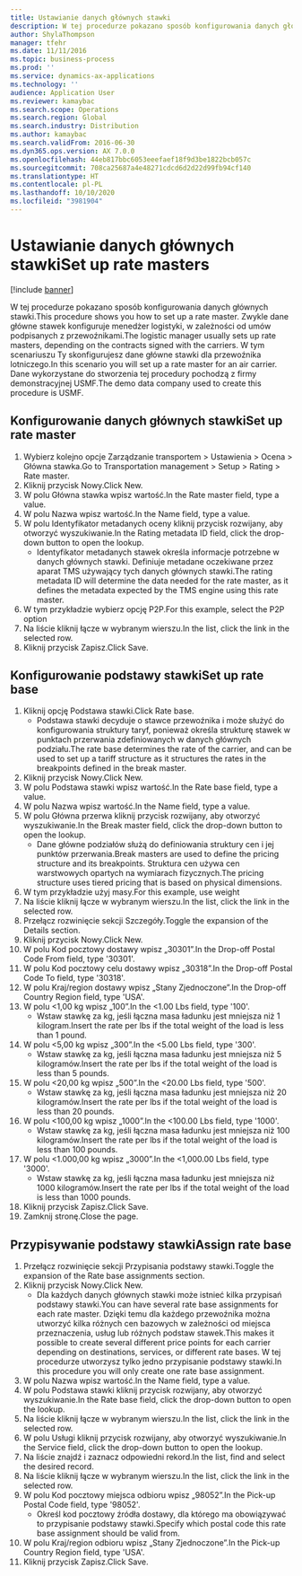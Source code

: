 ```yaml
---
title: Ustawianie danych głównych stawki
description: W tej procedurze pokazano sposób konfigurowania danych głównych stawki.
author: ShylaThompson
manager: tfehr
ms.date: 11/11/2016
ms.topic: business-process
ms.prod: ''
ms.service: dynamics-ax-applications
ms.technology: ''
audience: Application User
ms.reviewer: kamaybac
ms.search.scope: Operations
ms.search.region: Global
ms.search.industry: Distribution
ms.author: kamaybac
ms.search.validFrom: 2016-06-30
ms.dyn365.ops.version: AX 7.0.0
ms.openlocfilehash: 44eb817bbc6053eeefaef18f9d3be1822bcb057c
ms.sourcegitcommit: 708ca25687a4e48271cdcd6d2d22d99fb94cf140
ms.translationtype: HT
ms.contentlocale: pl-PL
ms.lasthandoff: 10/10/2020
ms.locfileid: "3981904"
---
```

# <a name="set-up-rate-masters"></a><span data-ttu-id="8fbca-103">Ustawianie danych głównych stawki</span><span class="sxs-lookup"><span data-stu-id="8fbca-103">Set up rate masters</span></span>

[!include [banner](../../includes/banner.md)]

<span data-ttu-id="8fbca-104">W tej procedurze pokazano sposób konfigurowania danych głównych stawki.</span><span class="sxs-lookup"><span data-stu-id="8fbca-104">This procedure shows you how to set up a rate master.</span></span> <span data-ttu-id="8fbca-105">Zwykle dane główne stawek konfiguruje menedżer logistyki, w zależności od umów podpisanych z przewoźnikami.</span><span class="sxs-lookup"><span data-stu-id="8fbca-105">The logistic manager usually sets up rate masters, depending on the contracts signed with the carriers.</span></span> <span data-ttu-id="8fbca-106">W tym scenariuszu Ty skonfigurujesz dane główne stawki dla przewoźnika lotniczego.</span><span class="sxs-lookup"><span data-stu-id="8fbca-106">In this scenario you will set up a rate master for an air carrier.</span></span> <span data-ttu-id="8fbca-107">Dane wykorzystane do stworzenia tej procedury pochodzą z firmy demonstracyjnej USMF.</span><span class="sxs-lookup"><span data-stu-id="8fbca-107">The demo data company used to create this procedure is USMF.</span></span>


## <a name="set-up-rate-master"></a><span data-ttu-id="8fbca-108">Konfigurowanie danych głównych stawki</span><span class="sxs-lookup"><span data-stu-id="8fbca-108">Set up rate master</span></span>
1. <span data-ttu-id="8fbca-109">Wybierz kolejno opcje Zarządzanie transportem > Ustawienia > Ocena > Główna stawka.</span><span class="sxs-lookup"><span data-stu-id="8fbca-109">Go to Transportation management > Setup > Rating > Rate master.</span></span>
2. <span data-ttu-id="8fbca-110">Kliknij przycisk Nowy.</span><span class="sxs-lookup"><span data-stu-id="8fbca-110">Click New.</span></span>
3. <span data-ttu-id="8fbca-111">W polu Główna stawka wpisz wartość.</span><span class="sxs-lookup"><span data-stu-id="8fbca-111">In the Rate master field, type a value.</span></span>
4. <span data-ttu-id="8fbca-112">W polu Nazwa wpisz wartość.</span><span class="sxs-lookup"><span data-stu-id="8fbca-112">In the Name field, type a value.</span></span>
5. <span data-ttu-id="8fbca-113">W polu Identyfikator metadanych oceny kliknij przycisk rozwijany, aby otworzyć wyszukiwanie.</span><span class="sxs-lookup"><span data-stu-id="8fbca-113">In the Rating metadata ID field, click the drop-down button to open the lookup.</span></span>
    * <span data-ttu-id="8fbca-114">Identyfikator metadanych stawek określa informacje potrzebne w danych głównych stawki. Definiuje metadane oczekiwane przez aparat TMS używający tych danych głównych stawki.</span><span class="sxs-lookup"><span data-stu-id="8fbca-114">The rating metadata ID will determine the data needed for the rate master, as it defines the metadata expected by the TMS engine using this rate master.</span></span>  
6. <span data-ttu-id="8fbca-115">W tym przykładzie wybierz opcję P2P.</span><span class="sxs-lookup"><span data-stu-id="8fbca-115">For this example, select the P2P option</span></span>
7. <span data-ttu-id="8fbca-116">Na liście kliknij łącze w wybranym wierszu.</span><span class="sxs-lookup"><span data-stu-id="8fbca-116">In the list, click the link in the selected row.</span></span>
8. <span data-ttu-id="8fbca-117">Kliknij przycisk Zapisz.</span><span class="sxs-lookup"><span data-stu-id="8fbca-117">Click Save.</span></span>

## <a name="set-up-rate-base"></a><span data-ttu-id="8fbca-118">Konfigurowanie podstawy stawki</span><span class="sxs-lookup"><span data-stu-id="8fbca-118">Set up rate base</span></span>
1. <span data-ttu-id="8fbca-119">Kliknij opcję Podstawa stawki.</span><span class="sxs-lookup"><span data-stu-id="8fbca-119">Click Rate base.</span></span>
    * <span data-ttu-id="8fbca-120">Podstawa stawki decyduje o stawce przewoźnika i może służyć do konfigurowania struktury taryf, ponieważ określa strukturę stawek w punktach przerwania zdefiniowanych w danych głównych podziału.</span><span class="sxs-lookup"><span data-stu-id="8fbca-120">The rate base determines the rate of the carrier, and can be used to set up a tariff structure as it structures the rates in the breakpoints defined in the break master.</span></span>  
2. <span data-ttu-id="8fbca-121">Kliknij przycisk Nowy.</span><span class="sxs-lookup"><span data-stu-id="8fbca-121">Click New.</span></span>
3. <span data-ttu-id="8fbca-122">W polu Podstawa stawki wpisz wartość.</span><span class="sxs-lookup"><span data-stu-id="8fbca-122">In the Rate base field, type a value.</span></span>
4. <span data-ttu-id="8fbca-123">W polu Nazwa wpisz wartość.</span><span class="sxs-lookup"><span data-stu-id="8fbca-123">In the Name field, type a value.</span></span>
5. <span data-ttu-id="8fbca-124">W polu Główna przerwa kliknij przycisk rozwijany, aby otworzyć wyszukiwanie.</span><span class="sxs-lookup"><span data-stu-id="8fbca-124">In the Break master field, click the drop-down button to open the lookup.</span></span>
    * <span data-ttu-id="8fbca-125">Dane główne podziałów służą do definiowania struktury cen i jej punktów przerwania.</span><span class="sxs-lookup"><span data-stu-id="8fbca-125">Break masters are used to define the pricing structure and its breakpoints.</span></span> <span data-ttu-id="8fbca-126">Struktura cen używa cen warstwowych opartych na wymiarach fizycznych.</span><span class="sxs-lookup"><span data-stu-id="8fbca-126">The pricing structure uses tiered pricing that is based on physical dimensions.</span></span>  
6. <span data-ttu-id="8fbca-127">W tym przykładzie użyj masy.</span><span class="sxs-lookup"><span data-stu-id="8fbca-127">For this example, use weight</span></span>
7. <span data-ttu-id="8fbca-128">Na liście kliknij łącze w wybranym wierszu.</span><span class="sxs-lookup"><span data-stu-id="8fbca-128">In the list, click the link in the selected row.</span></span>
8. <span data-ttu-id="8fbca-129">Przełącz rozwinięcie sekcji Szczegóły.</span><span class="sxs-lookup"><span data-stu-id="8fbca-129">Toggle the expansion of the Details section.</span></span>
9. <span data-ttu-id="8fbca-130">Kliknij przycisk Nowy.</span><span class="sxs-lookup"><span data-stu-id="8fbca-130">Click New.</span></span>
10. <span data-ttu-id="8fbca-131">W polu Kod pocztowy dostawy wpisz „30301”.</span><span class="sxs-lookup"><span data-stu-id="8fbca-131">In the Drop-off Postal Code From field, type '30301'.</span></span>
11. <span data-ttu-id="8fbca-132">W polu Kod pocztowy celu dostawy wpisz „30318”.</span><span class="sxs-lookup"><span data-stu-id="8fbca-132">In the Drop-off Postal Code To field, type '30318'.</span></span>
12. <span data-ttu-id="8fbca-133">W polu Kraj/region dostawy wpisz „Stany Zjednoczone”.</span><span class="sxs-lookup"><span data-stu-id="8fbca-133">In the Drop-off Country Region field, type 'USA'.</span></span>
13. <span data-ttu-id="8fbca-134">W polu <1,00 kg wpisz „100”.</span><span class="sxs-lookup"><span data-stu-id="8fbca-134">In the <1.00 Lbs field, type '100'.</span></span>
    * <span data-ttu-id="8fbca-135">Wstaw stawkę za kg, jeśli łączna masa ładunku jest mniejsza niż 1 kilogram.</span><span class="sxs-lookup"><span data-stu-id="8fbca-135">Insert the rate per lbs if the total weight of the load is less than 1 pound.</span></span>  
14. <span data-ttu-id="8fbca-136">W polu <5,00 kg wpisz „300”.</span><span class="sxs-lookup"><span data-stu-id="8fbca-136">In the <5.00 Lbs field, type '300'.</span></span>
    * <span data-ttu-id="8fbca-137">Wstaw stawkę za kg, jeśli łączna masa ładunku jest mniejsza niż 5 kilogramów.</span><span class="sxs-lookup"><span data-stu-id="8fbca-137">Insert the rate per lbs if the total weight of the load is less than 5 pounds.</span></span>  
15. <span data-ttu-id="8fbca-138">W polu <20,00 kg wpisz „500”.</span><span class="sxs-lookup"><span data-stu-id="8fbca-138">In the <20.00 Lbs field, type '500'.</span></span>
    * <span data-ttu-id="8fbca-139">Wstaw stawkę za kg, jeśli łączna masa ładunku jest mniejsza niż 20 kilogramów.</span><span class="sxs-lookup"><span data-stu-id="8fbca-139">Insert the rate per lbs if the total weight of the load is less than 20 pounds.</span></span>  
16. <span data-ttu-id="8fbca-140">W polu <100,00 kg wpisz „1000”.</span><span class="sxs-lookup"><span data-stu-id="8fbca-140">In the <100.00 Lbs field, type '1000'.</span></span>
    * <span data-ttu-id="8fbca-141">Wstaw stawkę za kg, jeśli łączna masa ładunku jest mniejsza niż 100 kilogramów.</span><span class="sxs-lookup"><span data-stu-id="8fbca-141">Insert the rate per lbs if the total weight of the load is less than 100 pounds.</span></span>  
17. <span data-ttu-id="8fbca-142">W polu <1.000,00 kg wpisz „3000”.</span><span class="sxs-lookup"><span data-stu-id="8fbca-142">In the <1,000.00 Lbs field, type '3000'.</span></span>
    * <span data-ttu-id="8fbca-143">Wstaw stawkę za kg, jeśli łączna masa ładunku jest mniejsza niż 1000 kilogramów.</span><span class="sxs-lookup"><span data-stu-id="8fbca-143">Insert the rate per lbs if the total weight of the load is less than 1000 pounds.</span></span>  
18. <span data-ttu-id="8fbca-144">Kliknij przycisk Zapisz.</span><span class="sxs-lookup"><span data-stu-id="8fbca-144">Click Save.</span></span>
19. <span data-ttu-id="8fbca-145">Zamknij stronę.</span><span class="sxs-lookup"><span data-stu-id="8fbca-145">Close the page.</span></span>

## <a name="assign-rate-base"></a><span data-ttu-id="8fbca-146">Przypisywanie podstawy stawki</span><span class="sxs-lookup"><span data-stu-id="8fbca-146">Assign rate base</span></span>
1. <span data-ttu-id="8fbca-147">Przełącz rozwinięcie sekcji Przypisania podstawy stawki.</span><span class="sxs-lookup"><span data-stu-id="8fbca-147">Toggle the expansion of the Rate base assignments section.</span></span>
2. <span data-ttu-id="8fbca-148">Kliknij przycisk Nowy.</span><span class="sxs-lookup"><span data-stu-id="8fbca-148">Click New.</span></span>
    * <span data-ttu-id="8fbca-149">Dla każdych danych głównych stawki może istnieć kilka przypisań podstawy stawki.</span><span class="sxs-lookup"><span data-stu-id="8fbca-149">You can have several rate base assignments for each rate master.</span></span> <span data-ttu-id="8fbca-150">Dzięki temu dla każdego przewoźnika można utworzyć kilka różnych cen bazowych w zależności od miejsca przeznaczenia, usług lub różnych podstaw stawek.</span><span class="sxs-lookup"><span data-stu-id="8fbca-150">This makes it possible to create several different price points for each carrier depending on destinations, services, or different rate bases.</span></span> <span data-ttu-id="8fbca-151">W tej procedurze utworzysz tylko jedno przypisanie podstawy stawki.</span><span class="sxs-lookup"><span data-stu-id="8fbca-151">In this procedure you will only create one rate base assignment.</span></span>  
3. <span data-ttu-id="8fbca-152">W polu Nazwa wpisz wartość.</span><span class="sxs-lookup"><span data-stu-id="8fbca-152">In the Name field, type a value.</span></span>
4. <span data-ttu-id="8fbca-153">W polu Podstawa stawki kliknij przycisk rozwijany, aby otworzyć wyszukiwanie.</span><span class="sxs-lookup"><span data-stu-id="8fbca-153">In the Rate base field, click the drop-down button to open the lookup.</span></span>
5. <span data-ttu-id="8fbca-154">Na liście kliknij łącze w wybranym wierszu.</span><span class="sxs-lookup"><span data-stu-id="8fbca-154">In the list, click the link in the selected row.</span></span>
6. <span data-ttu-id="8fbca-155">W polu Usługi kliknij przycisk rozwijany, aby otworzyć wyszukiwanie.</span><span class="sxs-lookup"><span data-stu-id="8fbca-155">In the Service field, click the drop-down button to open the lookup.</span></span>
7. <span data-ttu-id="8fbca-156">Na liście znajdź i zaznacz odpowiedni rekord.</span><span class="sxs-lookup"><span data-stu-id="8fbca-156">In the list, find and select the desired record.</span></span>
8. <span data-ttu-id="8fbca-157">Na liście kliknij łącze w wybranym wierszu.</span><span class="sxs-lookup"><span data-stu-id="8fbca-157">In the list, click the link in the selected row.</span></span>
9. <span data-ttu-id="8fbca-158">W polu Kod pocztowy miejsca odbioru wpisz „98052”.</span><span class="sxs-lookup"><span data-stu-id="8fbca-158">In the Pick-up Postal Code field, type '98052'.</span></span>
    * <span data-ttu-id="8fbca-159">Określ kod pocztowy źródła dostawy, dla którego ma obowiązywać to przypisanie podstawy stawki.</span><span class="sxs-lookup"><span data-stu-id="8fbca-159">Specify which postal code this rate base assignment should be valid from.</span></span>    
10. <span data-ttu-id="8fbca-160">W polu Kraj/region odbioru wpisz „Stany Zjednoczone”.</span><span class="sxs-lookup"><span data-stu-id="8fbca-160">In the Pick-up Country Region field, type 'USA'.</span></span>
11. <span data-ttu-id="8fbca-161">Kliknij przycisk Zapisz.</span><span class="sxs-lookup"><span data-stu-id="8fbca-161">Click Save.</span></span>


